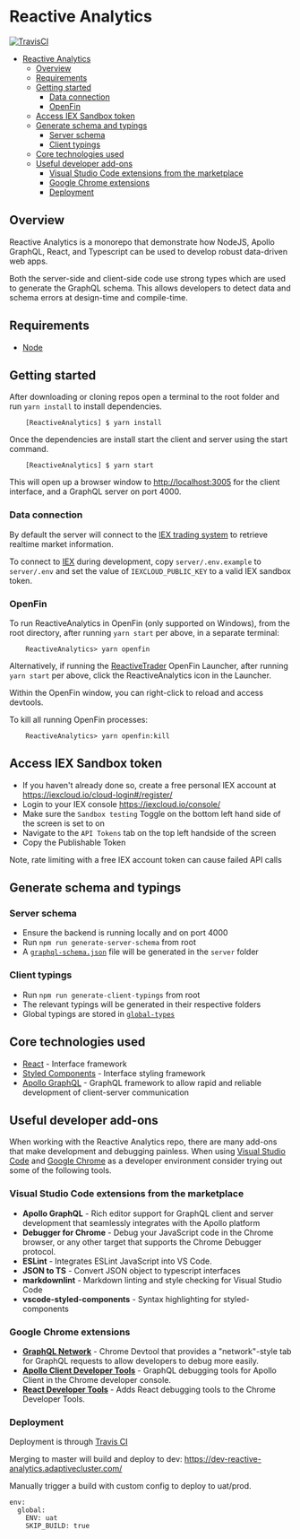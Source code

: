 # Reactive Analytics

[![TravisCI](https://travis-ci.com/AdaptiveConsulting/ReactiveAnalytics.svg?token=pzX2rmLCXdpByY5gqVfu&branch=develop)](https://travis-ci.com/github/AdaptiveConsulting/ReactiveAnalytics)

- [Reactive Analytics](#reactive-analytics)
  - [Overview](#overview)
  - [Requirements](#requirements)
  - [Getting started](#getting-started)
    - [Data connection](#data-connection)
    - [OpenFin](#openfin)
  - [Access IEX Sandbox token](#access-iex-sandbox-token)
  - [Generate schema and typings](#generate-schema-and-typings)
    - [Server schema](#server-schema)
    - [Client typings](#client-typings)
  - [Core technologies used](#core-technologies-used)
  - [Useful developer add-ons](#useful-developer-add-ons)
    - [Visual Studio Code extensions from the marketplace](#visual-studio-code-extensions-from-the-marketplace)
    - [Google Chrome extensions](#google-chrome-extensions)
    - [Deployment](#deployment)

## Overview

Reactive Analytics is a monorepo that demonstrate how NodeJS, Apollo GraphQL, React, and Typescript can be used to develop robust data-driven web apps.

Both the server-side and client-side code use strong types which are used to generate the GraphQL schema. This allows developers to detect data and schema errors at design-time and compile-time.

## Requirements

- [Node](https://nodejs.org/en/download/)

## Getting started

After downloading or cloning repos open a terminal to the root folder and run `yarn install` to install dependencies.

        [ReactiveAnalytics] $ yarn install

Once the dependencies are install start the client and server using the start command.

        [ReactiveAnalytics] $ yarn start

This will open up a browser window to [http://localhost:3005](http://localhost:3005) for the client interface, and a GraphQL server on port 4000.

### Data connection

By default the server will connect to the [IEX trading system](https://iexcloud.io/) to retrieve realtime market information.

To connect to [IEX](https://iexcloud.io/) during development, copy `server/.env.example` to `server/.env` and set the value of `IEXCLOUD_PUBLIC_KEY` to a valid IEX sandbox token.

### OpenFin

To run ReactiveAnalytics in OpenFin (only supported on Windows), from the root directory, after running `yarn start` per above, in a separate terminal:

        ReactiveAnalytics> yarn openfin

Alternatively, if running the [ReactiveTrader](/AdaptiveConsulting/ReactiveTraderCloud) OpenFin Launcher, after running `yarn start` per above, click the ReactiveAnalytics icon in the Launcher.

Within the OpenFin window, you can right-click to reload and access devtools.

To kill all running OpenFin processes:

        ReactiveAnalytics> yarn openfin:kill

## Access IEX Sandbox token

- If you haven't already done so, create a free personal IEX account at https://iexcloud.io/cloud-login#/register/
- Login to your IEX console https://iexcloud.io/console/
- Make sure the `Sandbox testing` Toggle on the bottom left hand side of the screen is set to on
- Navigate to the `API Tokens` tab on the top left handside of the screen
- Copy the Publishable Token

Note, rate limiting with a free IEX account token can cause failed API calls

## Generate schema and typings

### Server schema

- Ensure the backend is running locally and on port 4000
- Run `npm run generate-server-schema` from root
- A [`graphql-schema.json`](server/graphql-schema.json) file will be generated in the `server` folder

### Client typings

- Run `npm run generate-client-typings` from root
- The relevant typings will be generated in their respective folders
- Global typings are stored in [`global-types`](client/src/containers/global-types)

## Core technologies used

- [React](https://reactjs.org/) - Interface framework
- [Styled Components](https://www.styled-components.com/) - Interface styling framework
- [Apollo GraphQL](https://www.apollographql.com/) - GraphQL framework to allow rapid and reliable development of client-server communication

## Useful developer add-ons

When working with the Reactive Analytics repo, there are many add-ons that make development and debugging painless. When using [Visual Studio Code](https://code.visualstudio.com/) and [Google Chrome](https://www.google.com/chrome/) as a developer environment consider trying out some of the following tools.

### Visual Studio Code extensions from the marketplace

- **Apollo GraphQL** - Rich editor support for GraphQL client and server development that seamlessly integrates with the Apollo platform
- **Debugger for Chrome** - Debug your JavaScript code in the Chrome browser, or any other target that supports the Chrome Debugger protocol.
- **ESLint** - Integrates ESLint JavaScript into VS Code.
- **JSON to TS** - Convert JSON object to typescript interfaces
- **markdownlint** - Markdown linting and style checking for Visual Studio Code
- **vscode-styled-components** - Syntax highlighting for styled-components

### Google Chrome extensions

- [**GraphQL Network**](https://github.com/Ghirro/graphql-network) - Chrome Devtool that provides a "network"-style tab for GraphQL requests to allow developers to debug more easily.
- [**Apollo Client Developer Tools**](https://github.com/apollographql/apollo-client-devtools) - GraphQL debugging tools for Apollo Client in the Chrome developer console.
- [**React Developer Tools**](https://github.com/facebook/react-devtools) - Adds React debugging tools to the Chrome Developer Tools.

### Deployment

Deployment is through [Travis CI](https://app.travis-ci.com/github/AdaptiveConsulting/ReactiveAnalytics)

Merging to master will build and deploy to dev: https://dev-reactive-analytics.adaptivecluster.com/

Manually trigger a build with custom config to deploy to uat/prod.

```
env:
  global:
    ENV: uat
    SKIP_BUILD: true
```
